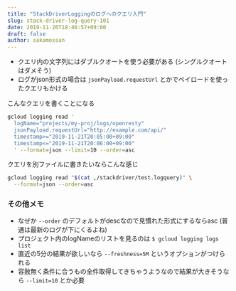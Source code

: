 ```yaml
---
title: "StackDriverLoggingのログへのクエリ入門"
slug: stack-driver-log-query-101
date: 2019-11-26T18:46:57+09:00
draft: false
author: sakamossan
---
```


- クエリ内の文字列にはダブルクオートを使う必要がある (シングルクオートはダメそう)
- ログがjson形式の場合は `jsonPayload.requestUrl` とかでペイロードを使ったクエリもかける

こんなクエリを書くことになる

```bash
gcloud logging read '
  logName="projects/my-proj/logs/openresty"
  jsonPayload.requestUrl="http://example.com/api/"
  timestamp>="2019-11-21T20:05:00+09:00"
  timestamp<="2019-11-21T20:06:00+09:00"
  ' --format=json --limit=10 --order=asc
``` 

クエリを別ファイルに書きたいならこんな感じ

```bash
gcloud logging read "$(cat ,/stackdriver/test.logquery)" \
  --format=json --order=asc
```

### その他メモ

- なぜか `--order` のデフォルトがdescなので見慣れた形式にするならasc (普通は最新のログが下にくるよね)
- プロジェクト内のlogNameのリストを見るのは `$ gcloud logging logs list`
- 直近の5分の結果が欲しいなら `--freshness=5M` というオプションがつけられる
- 容赦無く条件に合うもの全件取得してきちゃうようなので結果が大きそうなら `--limit=10` とか必要
